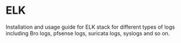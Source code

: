 # ELK
Installation and usage guide for ELK stack for different types of logs including Bro logs, pfsense logs, suricata logs, syslogs and so on.

